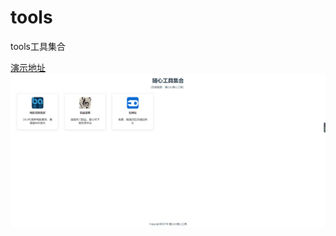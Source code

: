 # tools
tools工具集合

 <a target='_blank' href='http://www.sxitw.cn'>演示地址</a>
<img src='https://raw.githubusercontent.com/itliuwk/tools/master/src/assets/home.png' />
